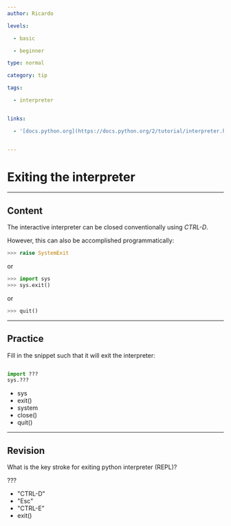 ```yaml
---
author: Ricardo

levels:

  - basic

  - beginner

type: normal

category: tip

tags:

  - interpreter


links:

  - '[docs.python.org](https://docs.python.org/2/tutorial/interpreter.html){website}'


---
```


# Exiting the interpreter

---
## Content

The interactive interpreter can be closed conventionally using _CTRL-D_. 

However, this can also be accomplished programmatically:

```python
>>> raise SystemExit
```

or

```python
>>> import sys
>>> sys.exit()
```

or

```python
>>> quit()
```

---
## Practice

Fill in the snippet such that it will exit the interpreter:

```python

import ???
sys.???
```

* sys
* exit()
* system
* close()
* quit()

---
## Revision

What is the key stroke for exiting python interpreter (REPL)?

???

* "CTRL-D"
* "Esc"
* "CTRL-E"
* exit()